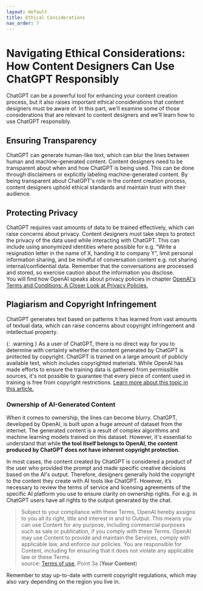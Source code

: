 ```yaml
---
layout: default
title: Ethical Considerations
nav_order: 7
---
```


# Navigating Ethical Considerations: How Content Designers Can Use ChatGPT Responsibly

ChatGPT can be a powerful tool for enhancing your content creation process, but it also raises important ethical considerations that content designers must be aware of. In this part, we'll examine some of those considerations that are relevant to content designers and we’ll learn how to use ChatGPT responsibly.

## Ensuring Transparency

ChatGPT can generate human-like text, which can blur the lines between human and machine-generated content. Content designers need to be transparent about when and how ChatGPT is being used. This can be done through disclaimers or explicitly labeling machine-generated content. By being transparent about ChatGPT's role in the content creation process, content designers uphold ethical standards and maintain trust with their audience.

## Protecting Privacy

ChatGPT requires vast amounts of data to be trained effectively, which can raise concerns about privacy. Content designers must take steps to protect the privacy of the data used while interacting with ChatGPT. This can include using anonymized identities where possible for e.g. “Write a resignation letter in the name of X, handing it to company Y”, limit personal information sharing, and be mindful of conversation content e.g. not sharing internal/confidential data. Remember that the conversations are processed and stored, so exercise caution about the information you disclose.<br>
You will find how OpenAI speaks about privacy policies in chapter [OpenAI's Terms and Conditions: A Closer Look at Privacy Policies.](https://lipkowski.github.io/just-the-docs/docs/OpenAI's%20Terms%20and%20Conditions.html)


## Plagiarism and Copyright Infringement

ChatGPT generates text based on patterns it has learned from vast amounts of textual data, which can raise concerns about copyright infringement and intellectual property.

{: .warning }
As a user of ChatGPT, there is no direct way for you to determine with certainty whether the content generated by ChatGPT is protected by copyright. ChatGPT is trained on a large amount of publicly available text, which includes copyrighted materials. While OpenAI has made efforts to ensure the training data is gathered from permissible sources, it's not possible to guarantee that every piece of content used in training is free from copyright restrictions. [Learn more about this topic in this article.](https://theconversation.com/chatgpt-what-the-law-says-about-who-owns-the-copyright-of-ai-generated-content-200597)

### Ownership of AI-Generated Content

When it comes to ownership, the lines can become blurry. ChatGPT, developed by OpenAI, is built upon a huge amount of dataset from the internet. The generated content is a result of complex algorithms and machine learning models trained on this dataset. However, it's essential to understand that while **the tool itself belongs to OpenAI, the content produced by ChatGPT does not have inherent copyright protection.**

In most cases, the content created by ChatGPT is considered a product of the user who provided the prompt and made specific creative decisions based on the AI's output. Therefore, designers generally hold the copyright to the content they create with AI tools like ChatGPT. However, it’s necessary to review the terms of service and licensing agreements of the specific AI platform you use to ensure clarity on ownership rights. For e.g. in ChatGPT users have all rights to the output generated by the chat.

>Subject to your compliance with these Terms, OpenAI hereby assigns to you all its right, title and interest in and to Output. This means you can use Content for any purpose, including commercial purposes such as sale or publication, if you comply with these Terms. OpenAI may use Content to provide and maintain the Services, comply with applicable law, and enforce our policies. You are responsible for Content, including for ensuring that it does not violate any applicable law or these Terms.<br>
>source: [Terms of use](https://openai.com/policies/terms-of-use), Point 3a (**Your Content**)

Remember to stay up-to-date with current copyright regulations, which may also vary depending on the region you live in.
